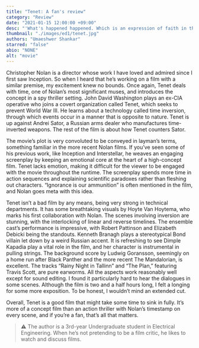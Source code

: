 ```yaml
---
title: "Tenet: A fan's review"
category: "Review"
date: "2021-01-15 12:00:00 +09:00"
desc: "'What's happened happened. Which is an expression of faith in the mechanics of the world. It's not an excuse to do nothing.'"
thumbnail: "./images/ed1/tenet.jpg"
authors: "Umaeshwer Shankar"
starred: "false"
abio: "NONE"
alt: "movie"
---
```


Christopher Nolan is a director whose work I have loved and admired since I first saw Inception. So when I heard that he’s working on a film with a similar premise, my excitement knew no bounds. Once again, Tenet deals with time, one of Nolan’s most significant muses, and introduces the concept in a spy thriller setting. John David Washington plays an ex-CIA operative who joins a covert organization called Tenet, which seeks to prevent World War III. He learns about a technology called time inversion, through which events occur in a manner that is opposite to nature. Tenet is up against Andrei Sator, a Russian arms dealer who manufactures time-inverted weapons. The rest of the film is about how Tenet counters Sator.

The movie’s plot is very convoluted to be conveyed in layman’s terms, something familiar in the more recent Nolan films. If you’ve seen some of his previous work, like Inception and Interstellar, he weaves an engaging screenplay by keeping an emotional core at the heart of a high-concept film. Tenet lacks emotion, making it difficult for the viewer to be engaged with the movie throughout the runtime. The screenplay spends more time in action sequences and explaining scientific paradoxes rather than fleshing out characters. “Ignorance is our ammunition” is often mentioned in the film, and Nolan goes meta with this idea. 

Tenet isn’t a bad film by any means, being very strong in technical departments. It has some breathtaking visuals by Hoyte Van Hoytema, who marks his first collaboration with Nolan. The scenes involving inversion are stunning, with the interlocking of linear and reverse timelines. The ensemble cast’s performance is impressive, with Robert Pattinson and Elizabeth Debicki being the standouts. Kenneth Branagh plays a stereotypical Bond villain let down by a weird Russian accent. It is refreshing to see Dimple Kapadia play a vital role in the film, and her character is instrumental in pulling strings. The background score by Ludwig Goransson, seemingly on a home run after Black Panther and the more recent The Mandalorian, is excellent. The tracks “Rainy Night in Tallinn” and “The Plan,” featuring Travis Scott, are pure earworms. All the aspects work reasonably well except for sound editing. I found it particularly hard to hear the dialogues in some scenes. Although the film is two and a half hours long, I felt a longing for some more exposition. To be honest, I wouldn’t mind an extended cut. 

Overall, Tenet is a good film that might take some time to sink in fully. It’s more of a concept film than an action thriller with Nolan’s timestamp on every scene, and if you’re a fan, that’s all that matters.

> ⚠ The author is a 3rd-year Undergraduate student in Electrical Engineering. When he’s not pretending to be a film critic, he likes to watch and discuss films.
